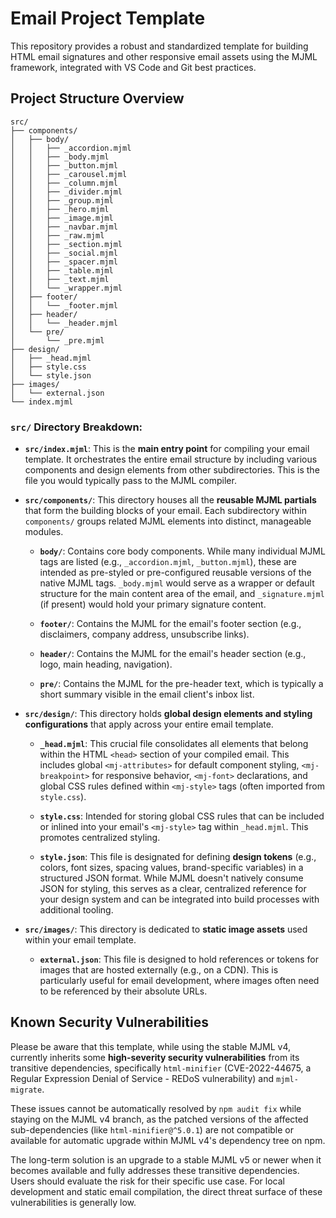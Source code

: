 # Email Project Template

This repository provides a robust and standardized template for building HTML email signatures and other responsive email assets using the MJML framework, integrated with VS Code and Git best practices.

## Project Structure Overview
```
src/
├── components/
│   ├── body/
│   │   ├── _accordion.mjml
│   │   ├── _body.mjml
│   │   ├── _button.mjml
│   │   ├── _carousel.mjml
│   │   ├── _column.mjml
│   │   ├── _divider.mjml
│   │   ├── _group.mjml
│   │   ├── _hero.mjml
│   │   ├── _image.mjml
│   │   ├── _navbar.mjml
│   │   ├── _raw.mjml
│   │   ├── _section.mjml
│   │   ├── _social.mjml
│   │   ├── _spacer.mjml
│   │   ├── _table.mjml
│   │   ├── _text.mjml
│   │   └── _wrapper.mjml
│   ├── footer/
│   │   └── _footer.mjml
│   ├── header/
│   │   └── _header.mjml
│   └── pre/
│       └── _pre.mjml
├── design/
│   ├── _head.mjml
│   ├── style.css
│   └── style.json
├── images/
│   └── external.json
└── index.mjml
```

### `src/` Directory Breakdown:

* **`src/index.mjml`**:
    This is the **main entry point** for compiling your email template. It orchestrates the entire email structure by including various components and design elements from other subdirectories. This is the file you would typically pass to the MJML compiler.

* **`src/components/`**:
    This directory houses all the **reusable MJML partials** that form the building blocks of your email. Each subdirectory within `components/` groups related MJML elements into distinct, manageable modules.

    * **`body/`**: Contains core body components. While many individual MJML tags are listed (e.g., `_accordion.mjml`, `_button.mjml`), these are intended as pre-styled or pre-configured reusable versions of the native MJML tags. `_body.mjml` would serve as a wrapper or default structure for the main content area of the email, and `_signature.mjml` (if present) would hold your primary signature content.

    * **`footer/`**: Contains the MJML for the email's footer section (e.g., disclaimers, company address, unsubscribe links).

    * **`header/`**: Contains the MJML for the email's header section (e.g., logo, main heading, navigation).

    * **`pre/`**: Contains the MJML for the pre-header text, which is typically a short summary visible in the email client's inbox list.

* **`src/design/`**:
    This directory holds **global design elements and styling configurations** that apply across your entire email template.

    * **`_head.mjml`**: This crucial file consolidates all elements that belong within the HTML `<head>` section of your compiled email. This includes global `<mj-attributes>` for default component styling, `<mj-breakpoint>` for responsive behavior, `<mj-font>` declarations, and global CSS rules defined within `<mj-style>` tags (often imported from `style.css`).

    * **`style.css`**: Intended for storing global CSS rules that can be included or inlined into your email's `<mj-style>` tag within `_head.mjml`. This promotes centralized styling.

    * **`style.json`**: This file is designated for defining **design tokens** (e.g., colors, font sizes, spacing values, brand-specific variables) in a structured JSON format. While MJML doesn't natively consume JSON for styling, this serves as a clear, centralized reference for your design system and can be integrated into build processes with additional tooling.

* **`src/images/`**:
    This directory is dedicated to **static image assets** used within your email template.

    * **`external.json`**: This file is designed to hold references or tokens for images that are hosted externally (e.g., on a CDN). This is particularly useful for email development, where images often need to be referenced by their absolute URLs.

## Known Security Vulnerabilities

Please be aware that this template, while using the stable MJML v4, currently inherits some **high-severity security vulnerabilities** from its transitive dependencies, specifically `html-minifier` (CVE-2022-44675, a Regular Expression Denial of Service - REDoS vulnerability) and `mjml-migrate`.

These issues cannot be automatically resolved by `npm audit fix` while staying on the MJML v4 branch, as the patched versions of the affected sub-dependencies (like `html-minifier@^5.0.1`) are not compatible or available for automatic upgrade within MJML v4's dependency tree on npm.

The long-term solution is an upgrade to a stable MJML v5 or newer when it becomes available and fully addresses these transitive dependencies. Users should evaluate the risk for their specific use case. For local development and static email compilation, the direct threat surface of these vulnerabilities is generally low.
